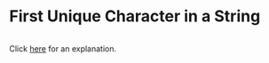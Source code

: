 # First Unique Character in a String 

~~~java

~~~

Click [here](Explanation.md) for an explanation.

